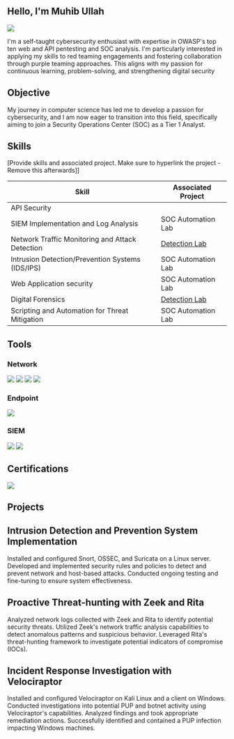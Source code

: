 ## Hello, I'm Muhib Ullah
<a href="www.linkedin.com/in/muhib-ullah-33a887251"><img src="https://img.shields.io/badge/-LinkedIn-0072b1?&style=for-the-badge&logo=linkedin&logoColor=white" /></a>


I'm a self-taught cybersecurity enthusiast with expertise in OWASP's top ten web and API pentesting and SOC analysis. I'm particularly interested in applying my skills to red teaming engagements and fostering collaboration through purple teaming approaches. This aligns with my passion for continuous learning, problem-solving, and strengthening digital security

## Objective


My journey in computer science has led me to develop a passion for cybersecurity, and I am now eager to transition into this field, specifically aiming to join a Security Operations Center (SOC) as a Tier 1 Analyst.

## Skills
[Provide skills and associated project. Make sure to hyperlink the project - Remove this afterwards]]

| Skill                                         | Associated Project         |
|-----------------------------------------------|----------------------------|
|API Security 
SIEM Implementation and Log Analysis          | SOC Automation Lab|
| Network Traffic Monitoring and Attack Detection | <a href="https://google.com">Detection Lab</a>|
| Intrusion Detection/Prevention Systems (IDS/IPS)         | SOC Automation Lab|
| Web Application security      | SOC Automation Lab|
| Digital Forensics                  | <a href="https://www.linkedin.com/posts/muhib-ullah-33a887251_velociraptor-kalilinux-digitalforensics-activity-7154544371554529280--_El?utm_source=share&utm_medium=member_desktop">Detection Lab</a>|
| Scripting and Automation for Threat Mitigation | SOC Automation Lab|




## Tools


### Network
<div>
     <img src="https://img.shields.io/badge/Burp%20Suite-F63?logo=burpsuite&logoColor=fff&style=for-the-badge" />
    <img src="https://img.shields.io/badge/-Wireshark-1679A7?&style=for-the-badge&logo=Wireshark&logoColor=white" />
    <img src="https://img.shields.io/badge/-Suricata-EF3B2D?&style=for-the-badge&logo=Suricata&logoColor=white" />
    <img src="https://img.shields.io/badge/-Zeek-777BB4?&style=for-the-badge&logo=Zeek&logoColor=white" />
</div>

### Endpoint
<div>
    <img src="https://img.shields.io/badge/-Velociraptor-4B275F?&style=for-the-badge&logo=Velociraptor&logoColor=white" />
</div>

### SIEM
<div>
    <img src="https://img.shields.io/badge/-Microsoft_Sentinel-0078D4?&style=for-the-badge&logo=Microsoft&logoColor=white" />
    <img src="https://img.shields.io/badge/-Splunk-000000?&style=for-the-badge&logo=Splunk&logoColor=white" />
  
</div>

## Certifications

<div>
<img src="//img.shields.io/badge/Coursera-0056D2?logo=coursera&logoColor=fff&style=flat" />
</div>

## Projects
## Intrusion Detection and Prevention System Implementation 

Installed and configured Snort, OSSEC, and Suricata on a Linux server. Developed and implemented security rules and
policies to detect and prevent network and host-based attacks. Conducted ongoing testing and fine-tuning to ensure
system effectiveness.

## Proactive Threat-hunting with Zeek and Rita 

Analyzed network logs collected with Zeek and Rita to identify potential security threats. Utilized Zeek's network
traffic analysis capabilities to detect anomalous patterns and suspicious behavior. Leveraged Rita's threat-hunting
framework to investigate potential indicators of compromise (IOCs).

## Incident Response Investigation with Velociraptor

Installed and configured Velociraptor on Kali Linux and a client on Windows. Conducted investigations into potential
PUP and botnet activity using Velociraptor's capabilities. Analyzed findings and took appropriate remediation actions.
Successfully identified and contained a PUP infection impacting Windows machines.
